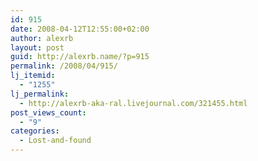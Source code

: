 ```yaml
---
id: 915
date: 2008-04-12T12:55:00+02:00
author: alexrb
layout: post
guid: http://alexrb.name/?p=915
permalink: /2008/04/915/
lj_itemid:
  - "1255"
lj_permalink:
  - http://alexrb-aka-ral.livejournal.com/321455.html
post_views_count:
  - "9"
categories:
  - Lost-and-found
---
```

<lj-embed id="20" />